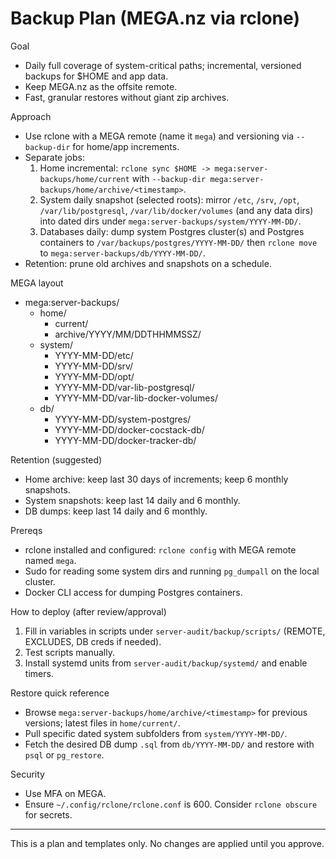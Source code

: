 # Backup Plan (MEGA.nz via rclone)

Goal
- Daily full coverage of system-critical paths; incremental, versioned backups for $HOME and app data.
- Keep MEGA.nz as the offsite remote.
- Fast, granular restores without giant zip archives.

Approach
- Use rclone with a MEGA remote (name it `mega`) and versioning via `--backup-dir` for home/app increments.
- Separate jobs:
  1) Home incremental: `rclone sync $HOME -> mega:server-backups/home/current` with `--backup-dir mega:server-backups/home/archive/<timestamp>`.
  2) System daily snapshot (selected roots): mirror `/etc`, `/srv`, `/opt`, `/var/lib/postgresql`, `/var/lib/docker/volumes` (and any data dirs) into dated dirs under `mega:server-backups/system/YYYY-MM-DD/`.
  3) Databases daily: dump system Postgres cluster(s) and Postgres containers to `/var/backups/postgres/YYYY-MM-DD/` then `rclone move` to `mega:server-backups/db/YYYY-MM-DD/`.
- Retention: prune old archives and snapshots on a schedule.

MEGA layout
- mega:server-backups/
  - home/
    - current/
    - archive/YYYY/MM/DDTHHMMSSZ/
  - system/
    - YYYY-MM-DD/etc/
    - YYYY-MM-DD/srv/
    - YYYY-MM-DD/opt/
    - YYYY-MM-DD/var-lib-postgresql/
    - YYYY-MM-DD/var-lib-docker-volumes/
  - db/
    - YYYY-MM-DD/system-postgres/
    - YYYY-MM-DD/docker-cocstack-db/
    - YYYY-MM-DD/docker-tracker-db/

Retention (suggested)
- Home archive: keep last 30 days of increments; keep 6 monthly snapshots.
- System snapshots: keep last 14 daily and 6 monthly.
- DB dumps: keep last 14 daily and 6 monthly.

Prereqs
- rclone installed and configured: `rclone config` with MEGA remote named `mega`.
- Sudo for reading some system dirs and running `pg_dumpall` on the local cluster.
- Docker CLI access for dumping Postgres containers.

How to deploy (after review/approval)
1) Fill in variables in scripts under `server-audit/backup/scripts/` (REMOTE, EXCLUDES, DB creds if needed).
2) Test scripts manually.
3) Install systemd units from `server-audit/backup/systemd/` and enable timers.

Restore quick reference
- Browse `mega:server-backups/home/archive/<timestamp>` for previous versions; latest files in `home/current/`.
- Pull specific dated system subfolders from `system/YYYY-MM-DD/`.
- Fetch the desired DB dump `.sql` from `db/YYYY-MM-DD/` and restore with `psql` or `pg_restore`.

Security
- Use MFA on MEGA.
- Ensure `~/.config/rclone/rclone.conf` is 600. Consider `rclone obscure` for secrets.

---
This is a plan and templates only. No changes are applied until you approve.
